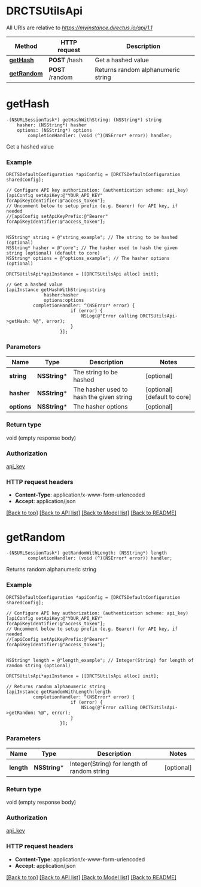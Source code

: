 # DRCTSUtilsApi

All URIs are relative to *https://myinstance.directus.io/api/1.1*

Method | HTTP request | Description
------------- | ------------- | -------------
[**getHash**](DRCTSUtilsApi.md#gethash) | **POST** /hash | Get a hashed value
[**getRandom**](DRCTSUtilsApi.md#getrandom) | **POST** /random | Returns random alphanumeric string


# **getHash**
```objc
-(NSURLSessionTask*) getHashWithString: (NSString*) string
    hasher: (NSString*) hasher
    options: (NSString*) options
        completionHandler: (void (^)(NSError* error)) handler;
```

Get a hashed value

### Example 
```objc
DRCTSDefaultConfiguration *apiConfig = [DRCTSDefaultConfiguration sharedConfig];

// Configure API key authorization: (authentication scheme: api_key)
[apiConfig setApiKey:@"YOUR_API_KEY" forApiKeyIdentifier:@"access_token"];
// Uncomment below to setup prefix (e.g. Bearer) for API key, if needed
//[apiConfig setApiKeyPrefix:@"Bearer" forApiKeyIdentifier:@"access_token"];


NSString* string = @"string_example"; // The string to be hashed (optional)
NSString* hasher = @"core"; // The hasher used to hash the given string (optional) (default to core)
NSString* options = @"options_example"; // The hasher options (optional)

DRCTSUtilsApi*apiInstance = [[DRCTSUtilsApi alloc] init];

// Get a hashed value
[apiInstance getHashWithString:string
              hasher:hasher
              options:options
          completionHandler: ^(NSError* error) {
                        if (error) {
                            NSLog(@"Error calling DRCTSUtilsApi->getHash: %@", error);
                        }
                    }];
```

### Parameters

Name | Type | Description  | Notes
------------- | ------------- | ------------- | -------------
 **string** | **NSString***| The string to be hashed | [optional] 
 **hasher** | **NSString***| The hasher used to hash the given string | [optional] [default to core]
 **options** | **NSString***| The hasher options | [optional] 

### Return type

void (empty response body)

### Authorization

[api_key](../README.md#api_key)

### HTTP request headers

 - **Content-Type**: application/x-www-form-urlencoded
 - **Accept**: application/json

[[Back to top]](#) [[Back to API list]](../README.md#documentation-for-api-endpoints) [[Back to Model list]](../README.md#documentation-for-models) [[Back to README]](../README.md)

# **getRandom**
```objc
-(NSURLSessionTask*) getRandomWithLength: (NSString*) length
        completionHandler: (void (^)(NSError* error)) handler;
```

Returns random alphanumeric string

### Example 
```objc
DRCTSDefaultConfiguration *apiConfig = [DRCTSDefaultConfiguration sharedConfig];

// Configure API key authorization: (authentication scheme: api_key)
[apiConfig setApiKey:@"YOUR_API_KEY" forApiKeyIdentifier:@"access_token"];
// Uncomment below to setup prefix (e.g. Bearer) for API key, if needed
//[apiConfig setApiKeyPrefix:@"Bearer" forApiKeyIdentifier:@"access_token"];


NSString* length = @"length_example"; // Integer(String) for length of random string (optional)

DRCTSUtilsApi*apiInstance = [[DRCTSUtilsApi alloc] init];

// Returns random alphanumeric string
[apiInstance getRandomWithLength:length
          completionHandler: ^(NSError* error) {
                        if (error) {
                            NSLog(@"Error calling DRCTSUtilsApi->getRandom: %@", error);
                        }
                    }];
```

### Parameters

Name | Type | Description  | Notes
------------- | ------------- | ------------- | -------------
 **length** | **NSString***| Integer(String) for length of random string | [optional] 

### Return type

void (empty response body)

### Authorization

[api_key](../README.md#api_key)

### HTTP request headers

 - **Content-Type**: application/x-www-form-urlencoded
 - **Accept**: application/json

[[Back to top]](#) [[Back to API list]](../README.md#documentation-for-api-endpoints) [[Back to Model list]](../README.md#documentation-for-models) [[Back to README]](../README.md)

